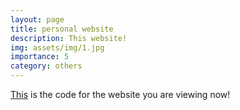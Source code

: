 ```yaml
---
layout: page
title: personal website
description: This website!
img: assets/img/1.jpg
importance: 5
category: others
---
```


[This](https://github.com/estellaka/estellaka.github.io/tree/master) is the code for the website you are viewing now!  